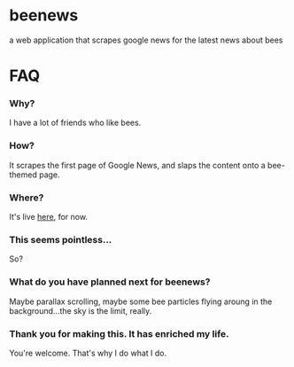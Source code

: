 # beenews
a web application that scrapes google news for the latest news about bees
# FAQ
### Why?
I have a lot of friends who like bees.
### How?
It scrapes the first page of Google News, and slaps the content onto a bee-themed page.
### Where?
It's live [here](http://catmoresco.pythonanywhere.com/), for now.
### This seems pointless...
So?
### What do you have planned next for beenews?
Maybe parallax scrolling, maybe some bee particles flying aroung in the background...the sky is the limit, really.
### Thank you for making this. It has enriched my life.
You're welcome. That's why I do what I do.

